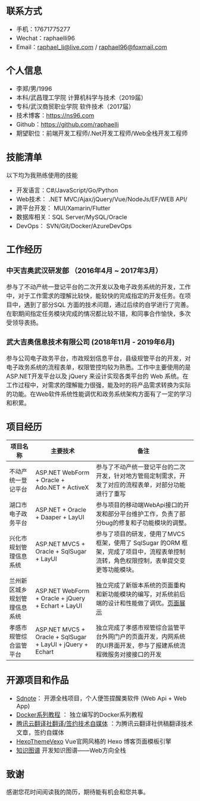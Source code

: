 <font size=3>

## 联系方式
- 手机：17671775277
- Wechat：raphaelli96
- Email：raphael_li@live.com  / raphael96@foxmail.com

## 个人信息
 - 李郑/男/1996 
 - 本科/武昌理工学院 计算机科学与技术（2019届）
 - 专科/武汉商贸职业学院 软件技术（2017届）
 - 技术博客：https://ns96.com
 - Github：https://github.com/raphaelli
 - 期望职位：前端开发工程师/.Net开发工程师/Web全栈开发工程师

 ## 技能清单
以下均为我熟练使用的技能
- 开发语言：C#/JavaScript/Go/Python
- Web技术： .NET MVC/Ajax/jQuery/Vue/NodeJs/EF/WEB API/
- 跨平台开发： MUI/Xamarin/Flutter
- 数据库相关：SQL Server/MySQL/Oracle
- DevOps： SVN/Git/Docker/AzureDevOps

## 工作经历
### 中天吉奥武汉研发部 （2016年4月 ~ 2017年3月）
参与了不动产统一登记平台的二次开发以及电子政务系统的开发，工作中，对于工作需求的理解比较快，能较快的完成指定的开发任务。在项目中，遇到了部分SQL 方面的技术问题，通过后续的自学进行了完善。在职期间指定任务模块完成的情况都比较不错，和同事合作愉快，多次受领导表扬。

### 武大吉奥信息技术有限公司 (2018年11月 - 2019年6月)
参与公司电子政务平台，市政规划信息平台，县级规管平台的开发，对电子政务系统的流程表单，权限管控均较为熟悉。工作中主要使用的是ASP.NET开发平台以及 jQuery 来设计实现各类平台的 Web 系统。在工作过程中，对需求的理解能力很强，能及时的将产品需求转换为实际的功能。在Web软件系统性能调优和政务系统架构方面有了一定的学习和积累。


## 项目经历

| 项目名称 |主要技术  |  备注| 
| --- | --- | --- | 
|不动产统一登记平台  |  ASP.NET WebForm + Oracle + Ado.NET + ActiveX|  参与了不动产统一登记平台的二次开发，针对地方管局定制需求，开发了对应的流程表单，对部分功能进行了重写|  
|湖口市电子政务平台|ASP.NET + Oracle + Daaper + LayUI | 参与项目的移动端WebApi接口的开发和部分平台维护工作，负责了部分bug的修复和子功能模块的调整。|
|兴化市规划管理信息系统 | ASP.NET MVC5 + Oracle + SqlSugar + LayUI |参与了项目的研发，使用了MVC5框架，使用了 SqlSugar 的ORM 框架，完成了项目中，流程表单控制流转，角色权限控制，表单提交变更等功能模块。|
|兰州新区城乡规划管理信息系统|ASP.NET WebForm + Oracle + jQuery + Echart + LayUI |独立完成了新版本系统的页面重构和新功能模块的编写，对系统前后端的设计和性能做了调优。[页面展示](http://117.156.17.123:1800/PortalLz/) |
|孝感市规管综合监管平台|ASP.NET MVC5 + Oracle + SqlSugar + LayUI  + jQuery + Echart  |独立完成了孝感市规管综合监管平台外网门户的页面开发，内网系统的UI界面开发，参与了报建系统流程微服务对接接口的开发|




## 开源项目和作品
  - [Sdnote](https://github.com/Sdnote)： 开源全栈项目，个人便签提醒类软件 (Web Api + Web App)
  - [Docker系列教程](https://ns96.com/2018/01/01/docker-start/) ： 独立编写的Docker系列教程
  - [腾讯云翻译社翻译/签约技术自媒体](https://cloud.tencent.com/developer/user/973635) ：为腾讯云翻译社供稿翻译技术文章，签约自媒体
  - [HexoThemeVexo](https://github.com/raphaelli/hexo-theme-vexo]) Vue官网风格的 Hexo 博客页面模板引擎
  - [知识图谱](https://github.com/raphaelli/Cheat-Sheet) 开发知识图谱——Web方向全栈

## 致谢
感谢您花时间阅读我的简历，期待能有机会和您共事。
